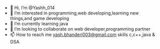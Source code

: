 - 👋 Hi, I’m @Yashh_014
- 👀 I’m interested in programming,web developing,learning new things,and game developing
- 🌱 I’m currently learning java
- 💞️ I’m looking to collaborate on web developer,programming partner
- 📫 How to reach me yash.bhanderi003@gmail.com
skills c,c++,java & DSA 
<!---
yashpatel014/yashpatel014 is a ✨ special ✨ repository because its `README.md` (this file) appears on your GitHub profile.
You can click the Preview link to take a look at your changes.
--->
